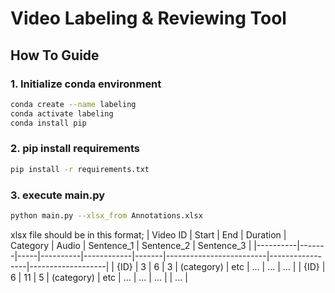# Video Labeling & Reviewing Tool
## How To Guide

### 1. Initialize conda environment  
```bash
conda create --name labeling
conda activate labeling
conda install pip
```

### 2. pip install requirements
```bash
pip install -r requirements.txt
```

### 3. execute main.py
```bash
python main.py --xlsx_from Annotations.xlsx
```

xlsx file should be in this format;
| Video ID | Start | End | Duration | Category   | Audio | Sentence_1              | Sentence_2      | Sentence_3        |
|----------|-------|-----|----------|------------|-------|-------------------------|-----------------|-------------------|
| {ID}     | 3     | 6   | 3        | (category) | etc   | ...      | ...  | ...    |
| {ID}     | 6     | 11  | 5        | (category) | etc   | ... | ... | ... |
| ...     |
